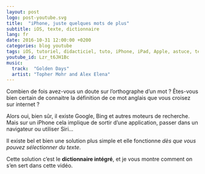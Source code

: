 ```yaml
---
layout: post
logo: post-youtube.svg
title:  "iPhone, juste quelques mots de plus"
subtitle: iOS, texte, dictionnaire
lang: fr
date: 2016-10-31 12:00:00 +0200
categories: blog youtube
tags: iOS, tutoriel, didacticiel, tuto, iPhone, iPad, Apple, astuce, texte, correction, dictionnaire, correcteur
youtube_id: Lzr_t6JH1Bc
music:
  track:  "Golden Days"
  artist: "Topher Mohr and Alex Elena"
---
```


Combien de fois avez-vous un doute sur l’orthographe d’un mot&nbsp;?
Êtes-vous bien certain de connaitre la définition de ce mot anglais que vous croisez 
sur internet&nbsp;?

Alors oui, bien sûr, il existe Google, Bing et autres moteurs de recherche. 
Mais sur un iPhone cela implique de sortir d’une application, passer dans un navigateur 
ou utiliser Siri...

Il existe bel et bien une solution plus simple et elle fonctionne 
*dès que vous pouvez sélectionner du texte*. 

Cette solution c’est le **dictionnaire intégré**, et je vous montre comment 
on s’en sert dans cette vidéo.

